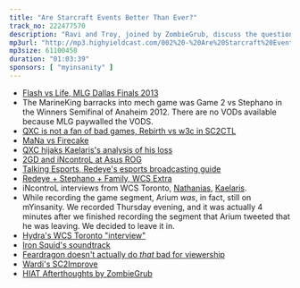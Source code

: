 ```yaml
---
title: "Are Starcraft Events Better Than Ever?"
track_no: 222477570
description: "Ravi and Troy, joined by ZombieGrub, discuss the question: Are Starcraft Events better than ever, or have we lost something along the way?"
mp3url: "http://mp3.highyieldcast.com/002%20-%20Are%20Starcraft%20Events%20Better%20Than%20Ever%20-%20The%20High%20Yield%20Podcast.mp3"
mp3size: 61100450
duration: "01:03:39"
sponsors: [ "myinsanity" ]
---
```


* [Flash vs Life, MLG Dallas Finals 2013](https://www.youtube.com/watch?v=FL3C9Iku9tY)
* The MarineKing barracks into mech game was Game 2 vs Stephano in the Winners Semifinal of Anaheim 2012. There are no VODs available because MLG paywalled the VODS.
* [QXC is not a fan of bad games, Rebirth vs w3c in SC2CTL](https://www.youtube.com/playlist?list=PLAWvVvFNESftQ2Vf1oMje6GWs62_wEyGO)
* [MaNa vs Firecake](https://www.youtube.com/watch?v=hKPlGknTaTw)
* [QXC hijaks Kaelaris's analysis of his loss](https://www.youtube.com/watch?v=l0CeC5FdXzQ)
* [2GD and iNcontroL at Asus ROG](https://www.youtube.com/watch?v=Cfa-QD9DUig)
* [Talking Esports, Redeye's esports broadcasting guide](http://www.redeyehd.co.uk/talking-esports-a-free-book-on-esports-broadcasting/)
* [Redeye + Stephano + Family, WCS Extra](https://www.youtube.com/watch?v=PVb3CFjYNIQ&feature=youtu.be&t=1m20s)
* iNcontroL interviews from WCS Toronto, [Nathanias](https://www.youtube.com/watch?v=WorbYZVVhgM), [Kaelaris](https://www.youtube.com/watch?v=wo2eDNcinaE).
* While recording the game segment, Arium *was*, in fact, still on mYinsanity. We recorded Thursday evening, and it was actually 
4 minutes after we finished recording the segment that Arium tweeted that he was leaving. We decided to leave it in.
* [Hydra's WCS Toronto "interview"](https://youtu.be/OveyfMExs2o?t=1h28m3s)
* [Iron Squid's soundtrack](https://www.youtube.com/playlist?list=PLKuDkHH_rKOF1onn30bUM_qtaWQqKLXbC)
* [Feardragon doesn't actually do *that* bad for viewership](http://www.fuzic.nl/streams/feardragon64/)
* [Wardi's SC2Improve](http://www.sc2improve.net/)
* [HIAT Afterthoughts by ZombieGrub](http://www.teamliquid.net/blogs/493879-hiat-afterthoughts)
